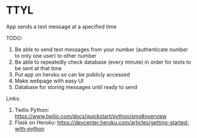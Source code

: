 # TTYL
App sends a text message at a specified time

TODO:

1. Be able to send text messages from your number (authenticate number to
only one user) to other number
2. Be able to repeatedly check database (every minute) in order for texts
to be sent at that time
3. Put app on heroku so can be publicly accessed
4. Make webpage with easy UI
5. Database for storing messages until ready to send

Links:
1. Twilio Python:
https://www.twilio.com/docs/quickstart/python/sms#overview
2. Flask on Heroku:
https://devcenter.heroku.com/articles/getting-started-with-python
